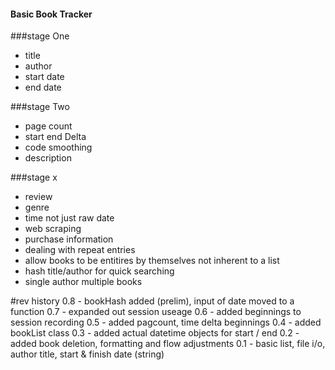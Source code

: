 #### Basic Book Tracker

###stage One
 - title
 - author
 - start date
 - end date

###stage Two
 - page count
 - start end Delta
 - code smoothing
 - description


###stage x
 - review
 - genre
 - time not just raw date
 - web scraping
 - purchase information
 - dealing with repeat entries
 - allow books to be entitires by themselves not inherent to a list
 - hash title/author for quick searching
 - single author multiple books


 
 #rev history
 0.8 - bookHash added (prelim), input of date moved to a function
 0.7 - expanded out session useage
 0.6 - added beginnings to session recording
 0.5 - added pagcount, time delta beginnings
 0.4 - added bookList class
 0.3 - added actual datetime objects for start / end
 0.2 - added book deletion, formatting and flow adjustments
 0.1 - basic list, file i/o, author title, start & finish date (string)


